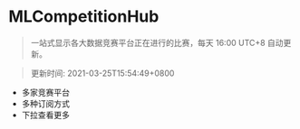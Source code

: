 # MLCompetitionHub

> 一站式显示各大数据竞赛平台正在进行的比赛，每天 16:00 UTC+8 自动更新。
  
> 更新时间: 2021-03-25T15:54:49+0800 

* 多家竞赛平台
* 多种订阅方式
* 下拉查看更多